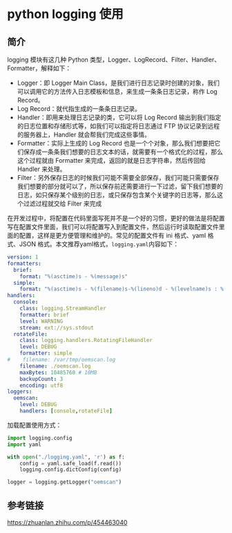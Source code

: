 # python logging 使用

## 简介

logging 模块有这几种 Python 类型，Logger、LogRecord、Filter、Handler、Formatter，解释如下：

- Logger：即 Logger Main Class，是我们进行日志记录时创建的对象，我们可以调用它的方法传入日志模板和信息，来生成一条条日志记录，称作 Log Record。
- Log Record：就代指生成的一条条日志记录。
- Handler：即用来处理日志记录的类，它可以将 Log Record 输出到我们指定的日志位置和存储形式等，如我们可以指定将日志通过 FTP 协议记录到远程的服务器上，Handler 就会帮我们完成这些事情。
- Formatter：实际上生成的 Log Record 也是一个个对象，那么我们想要把它们保存成一条条我们想要的日志文本的话，就需要有一个格式化的过程，那么这个过程就由 Formatter 来完成，返回的就是日志字符串，然后传回给 Handler 来处理。
- Filter：另外保存日志的时候我们可能不需要全部保存，我们可能只需要保存我们想要的部分就可以了，所以保存前还需要进行一下过滤，留下我们想要的日志，如只保存某个级别的日志，或只保存包含某个关键字的日志等，那么这个过滤过程就交给 Filter 来完成

在开发过程中，将配置在代码里面写死并不是一个好的习惯，更好的做法是将配置写在配置文件里面，我们可以将配置写入到配置文件，然后运行时读取配置文件里面的配置，这样是更方便管理和维护的。常见的配置文件有 ini 格式、yaml 格式、JSON 格式。本文推荐yaml格式，`logging.yaml`内容如下：

```yaml
version: 1
formatters:
  brief:
    format: "%(asctime)s - %(message)s"
  simple:
    format: "%(asctime)s - %(filename)s-%(lineno)d - %(levelname)s : %(message)s"
handlers:
  console:
    class: logging.StreamHandler
    formatter: brief
    level: WARNING
    stream: ext://sys.stdout
  rotateFile:
    class: logging.handlers.RotatingFileHandler
    level: DEBUG
    formatter: simple
#    filename: /var/tmp/oemscan.log
    filename: ./oemscan.log
    maxBytes: 10485760 # 10MB
    backupCount: 3
    encoding: utf8
loggers:
  oemscan:
    level: DEBUG
    handlers: [console,rotateFile]
```

加载配置使用方式：

```python
import logging.config
import yaml

with open("./logging.yaml", 'r') as f:
    config = yaml.safe_load(f.read())
    logging.config.dictConfig(config)

logger = logging.getLogger("oemscan")

```





## 参考链接

https://zhuanlan.zhihu.com/p/454463040
